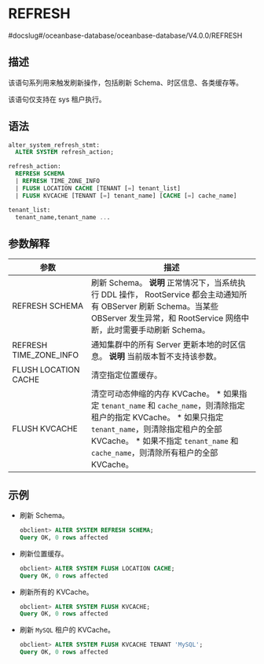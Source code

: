 REFRESH 
============================
#docslug#/oceanbase-database/oceanbase-database/V4.0.0/REFRESH


描述 
-----------------------

该语句系列用来触发刷新操作，包括刷新 Schema、时区信息、各类缓存等。

该语句仅支持在 sys 租户执行。

语法 
-----------------------

```sql
alter_system_refresh_stmt:
  ALTER SYSTEM refresh_action;

refresh_action:
  REFRESH SCHEMA
  | REFRESH TIME_ZONE_INFO
  | FLUSH LOCATION CACHE [TENANT [=] tenant_list]
  | FLUSH KVCACHE [TENANT [=] tenant_name] [CACHE [=] cache_name]

tenant_list:
  tenant_name,tenant_name ...
```



参数解释 
-------------------------



|         **参数**         |                                                                                                                                                          **描述**                                                                                                                                                           |
|------------------------|---------------------------------------------------------------------------------------------------------------------------------------------------------------------------------------------------------------------------------------------------------------------------------------------------------------------------|
| REFRESH SCHEMA         | 刷新 Schema。 **说明**  正常情况下，当系统执行 DDL 操作， RootService 都会主动通知所有 OBServer 刷新 Schema。当某些 OBServer 发生异常，和 RootService 网络中断，此时需要手动刷新 Schema。                                                                                                                                                      |
| REFRESH TIME_ZONE_INFO | 通知集群中的所有 Server 更新本地的时区信息。 **说明**  当前版本暂不支持该参数。                                                                                                                                                                                                                                           |
| FLUSH LOCATION CACHE   | 清空指定位置缓存。                                                                                                                                                                                                                                                                                                                 |
| FLUSH KVCACHE          | 清空可动态伸缩的内存 KVCache。 * 如果指定 `tenant_name` 和 `cache_name`，则清除指定租户的指定 KVCache。   * 如果只指定 `tenant_name`，则清除指定租户的全部 KVCache。   * 如果不指定 `tenant_name` 和 `cache_name`，则清除所有租户的全部 KVCache。    |



示例 
-----------------------

* 刷新 Schema。

  ```sql
  obclient> ALTER SYSTEM REFRESH SCHEMA;
  Query OK, 0 rows affected
  ```

  

* 刷新位置缓存。

  ```sql
  obclient> ALTER SYSTEM FLUSH LOCATION CACHE;
  Query OK, 0 rows affected
  ```

  

* 刷新所有的 KVCache。

  ```sql
  obclient> ALTER SYSTEM FLUSH KVCACHE;
  Query OK, 0 rows affected
  ```

  

* 刷新 `MySQL` 租户的 KVCache。

  ```sql
  obclient> ALTER SYSTEM FLUSH KVCACHE TENANT 'MySQL';
  Query OK, 0 rows affected
  ```

  



